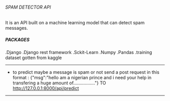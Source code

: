 ###### SPAM DETECTOR API

It is an API built on a machine learning model that can detect spam messages.

##### PACKAGES

.Django
.Django rest framework
.Sckit-Learn
.Numpy
.Pandas
.training dataset gotten from kaggle


------------------------------------------------------
* to predict maybe a message is spam or not send a post request in this format :
{"msg":"hello am a nigerian prince and i need your help in transfering a huge amount of................."}
TO http://127.0.0.1:8000/api/predict
---------------------------------------------------
